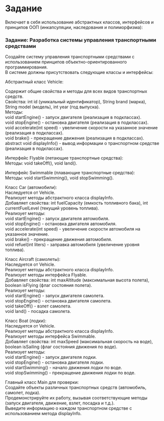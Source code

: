 # Задание  

Включает в себя использование абстрактных классов, интерфейсов и принципов ООП (инкапсуляции, наследования и полиморфизма):  

### Задание: Разработка системы управления транспортными средствами  

Создайте систему управления транспортными средствами с использованием принципов объектно-ориентированного программирования.  
В системе должны присутствовать следующие классы и интерфейсы:  

Абстрактный класс Vehicle:  

Содержит общие свойства и методы для всех видов транспортных средств.  
Свойства: int id (уникальный идентификатор), String brand (марка), String model (модель), int year (год выпуска).  
Методы:  
void startEngine() - запуск двигателя (реализация в подклассах).  
void stopEngine() - остановка двигателя (реализация в подклассах).  
void accelerate(int speed) - увеличение скорости на указанное значение (реализация в подклассах).  
void brake() - прекращение движения (реализация в подклассах).  
abstract void displayInfo() - вывод информации о транспортном средстве (реализация в подклассах).  

Интерфейс Flyable (летающие транспортные средства):  
Методы: void takeOff(), void land().  

Интерфейс Swimmable (плавающие транспортные средства):  
Методы: void startSwimming(), void stopSwimming().  

Класс Car (автомобили):  
Наследуется от Vehicle.  
Реализует методы абстрактного класса displayInfo.  
Добавляет свойства: int fuelCapacity (емкость топливного бака), int currentFuelLevel (текущий уровень топлива).  
Реализует методы:  
void startEngine() - запуск двигателя автомобиля.  
void stopEngine() - остановка двигателя автомобиля.  
void accelerate(int speed) - увеличение скорости автомобиля на указанное значение.  
void brake() - прекращение движения автомобиля.  
void refuel(int liters) - заправка автомобиля (увеличение уровня топлива).  

Класс Aircraft (самолеты):  
Наследуется от Vehicle.  
Реализует методы абстрактного класса displayInfo.  
Реализует методы интерфейса Flyable.  
Добавляет свойства: int maxAltitude (максимальная высота полета), boolean isFlying (флаг состояния полета).  
Реализует методы:  
void startEngine() - запуск двигателя самолета.  
void stopEngine() - остановка двигателя самолета.  
void takeOff() - взлет самолета.  
void land() - посадка самолета.  

Класс Boat (лодки):  
Наследуется от Vehicle.  
Реализует методы абстрактного класса displayInfo.  
Реализует методы интерфейса Swimmable.  
Добавляет свойства: int maxSpeed (максимальная скорость на воде), boolean isSailing (флаг состояния движения по воде).  
Реализует методы:  
void startEngine() - запуск двигателя лодки.  
void stopEngine() - остановка двигателя лодки.  
void startSwimming() - начало движения лодки по воде.  
void stopSwimming() - прекращение движения лодки по воде.  

Главный класс Main для проверки:  
Создайте объекты различных транспортных средств (автомобиль, самолет, лодка).  
Продемонстрируйте их работу, вызывая соответствующие методы (запуск двигателя, движение, взлет, посадка и т.д.).  
Выведите информацию о каждом транспортном средстве с использованием метода displayInfo.  
